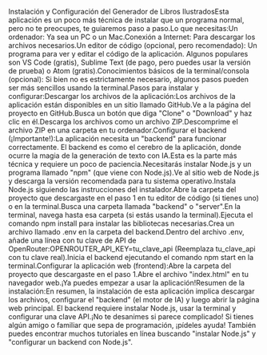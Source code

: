 Instalación y Configuración del Generador de Libros IlustradosEsta aplicación es un poco más técnica de instalar que un programa normal, pero no te preocupes, te guiaremos paso a paso.Lo que necesitas:Un ordenador: Ya sea un PC o un Mac.Conexión a Internet: Para descargar los archivos necesarios.Un editor de código (opcional, pero recomendado): Un programa para ver y editar el código de la aplicación. Algunos populares son VS Code (gratis), Sublime Text (de pago, pero puedes usar la versión de prueba) o Atom (gratis).Conocimientos básicos de la terminal/consola (opcional): Si bien no es estrictamente necesario, algunos pasos pueden ser más sencillos usando la terminal.Pasos para instalar y configurar:Descargar los archivos de la aplicación:Los archivos de la aplicación están disponibles en un sitio llamado GitHub.Ve a la página del proyecto en GitHub.Busca un botón que diga "Clone" o "Download" y haz clic en él.Descarga los archivos como un archivo ZIP.Descomprime el archivo ZIP en una carpeta en tu ordenador.Configurar el backend (¡Importante!):La aplicación necesita un "backend" para funcionar correctamente. El backend es como el cerebro de la aplicación, donde ocurre la magia de la generación de texto con IA.Esta es la parte más técnica y requiere un poco de paciencia.Necesitarás instalar Node.js y un programa llamado "npm" (que viene con Node.js).Ve al sitio web de Node.js y descarga la versión recomendada para tu sistema operativo.Instala Node.js siguiendo las instrucciones del instalador.Abre la carpeta del proyecto que descargaste en el paso 1 en tu editor de código (si tienes uno) o en la terminal.Busca una carpeta llamada "backend" o "server".En la terminal, navega hasta esa carpeta (si estás usando la terminal).Ejecuta el comando npm install para instalar las bibliotecas necesarias.Crea un archivo llamado .env en la carpeta del backend.Dentro del archivo .env, añade una línea con tu clave de API de OpenRouter:OPENROUTER_API_KEY=tu_clave_api (Reemplaza tu_clave_api con tu clave real).Inicia el backend ejecutando el comando npm start en la terminal.Configurar la aplicación web (frontend):Abre la carpeta del proyecto que descargaste en el paso 1.Abre el archivo "index.html" en tu navegador web.¡Ya puedes empezar a usar la aplicación!Resumen de la instalación:En resumen, la instalación de esta aplicación implica descargar los archivos, configurar el "backend" (el motor de IA) y luego abrir la página web principal. El backend requiere instalar Node.js, usar la terminal y configurar una clave API.¡No te desanimes si parece complicado! Si tienes algún amigo o familiar que sepa de programación, ¡pídeles ayuda! También puedes encontrar muchos tutoriales en línea buscando "instalar Node.js" y "configurar un backend con Node.js".